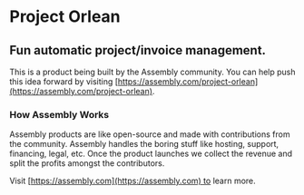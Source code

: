 # Project Orlean

## Fun automatic project/invoice management.

This is a product being built by the Assembly community. You can help push this idea forward by visiting [https://assembly.com/project-orlean](https://assembly.com/project-orlean).

### How Assembly Works

Assembly products are like open-source and made with contributions from the community. Assembly handles the boring stuff like hosting, support, financing, legal, etc. Once the product launches we collect the revenue and split the profits amongst the contributors.

Visit [https://assembly.com](https://assembly.com) to learn more.
